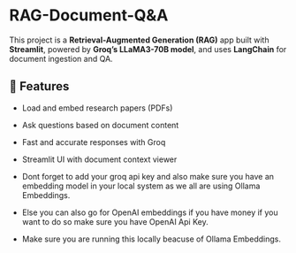 # RAG-Document-Q&A

This project is a **Retrieval-Augmented Generation (RAG)** app built with **Streamlit**, powered by **Groq’s LLaMA3-70B model**, and uses **LangChain** for document ingestion and QA.

## 🚀 Features
- Load and embed research papers (PDFs)
- Ask questions based on document content
- Fast and accurate responses with Groq
- Streamlit UI with document context viewer

-  Dont forget to add your groq api key and also make sure you have an embedding model in your local system as we all are using Ollama Embeddings.
-  Else you can also go for OpenAI embeddings if you have money if you want to do so make sure you have OpenAI Api Key.

- Make sure you are running this locally beacuse of Ollama Embeddings.
